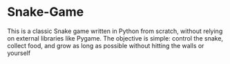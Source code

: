 # Snake-Game
This is a classic Snake game written in Python from scratch, without relying on external libraries like Pygame. The objective is simple: control the snake, collect food, and grow as long as possible without hitting the walls or yourself
